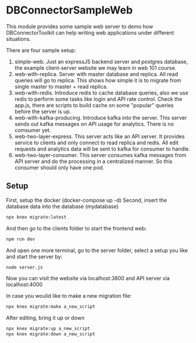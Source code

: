 # DBConnectorSampleWeb
This module provides some sample web server to demo how DBConnectorToolkit can help writing web applications under different situations.

There are four sample setup:
1) simple-web. Just an expressJS backend server and postgres database, the example client-server website we may learn in web 101 course.
2) web-with-replica. Server with master database and replica. All read queries will go to replica. This shows how simple it is to migrate from single master to master + read replica.
3) web-with-redis. Introduce redis to cache database queries, also we use redis to perform some tasks like login and API rate control.
Check the app.js, there are scripts to build cache on some "popular" queries before the server is up.
4) web-with-kafka-producing. Introduce kafka into the server. This server sends out kafka messages on API usage for analytics. There is no comsumer yet.
5) web-two-layer-express. This server acts like an API server. It provides service to clients and only connect to read replica and redis. All edit requests and analytics data will be sent to kafka for consumer to handle.
6) web-two-layer-consumer. This server consumes kafka messages from API server and do the processing in a centralized manner. So this consumer should only have one pod.

## Setup
First, setup the docker (docker-compose up -d)
Second, insert the database data into the database (mydatabase)
``` sh
npx knex migrate:latest
```
And then go to the clients folder to start the frontend web:
``` sh
npm run dev
```
And open one more terminal, go to the server folder, select a setup you like and start the server by:
``` sh
node server.js
```
Now you can visit the website via localhost:3800 and API server via localhost:4000

In case you woulid like to make a new migration file: 
``` sh
npx knex migrate:make a_new_script
```
After editing, bring it up or down
``` sh
npx knex migrate:up a_new_script
npx knex migrate:down a_new_script
```


